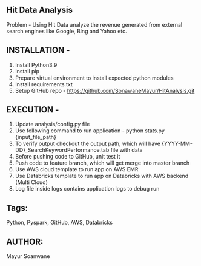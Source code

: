 Hit Data Analysis
---

Problem - Using Hit Data analyze the revenue generated from external search engines like Google, Bing and Yahoo etc.
 



INSTALLATION -
----
1. Install Python3.9
2. Install pip
3. Prepare virtual environment to install expected python modules
4. Install requirements.txt
5. Setup GitHub repo - https://github.com/SonawaneMayur/HitAnalysis.git

EXECUTION -
----
1. Update analysis/config.py file
2. Use following command to run application -
   python stats.py {input_file_path}
3. To verify output checkout the output path, which will have {YYYY-MM-DD}_SearchKeywordPerformance.tab file with data
4. Before pushing code to GitHub, unit test it
5. Push code to feature branch, which will get merge into master branch
6. Use AWS cloud template to run app on AWS EMR
7. Use Databricks template to run app on Databricks with AWS backend (Multi Cloud)
8. Log file inside logs contains application logs to debug run

Tags: 
-----
Python, Pyspark, GitHub, AWS, Databricks

AUTHOR:
------
  Mayur Soanwane
